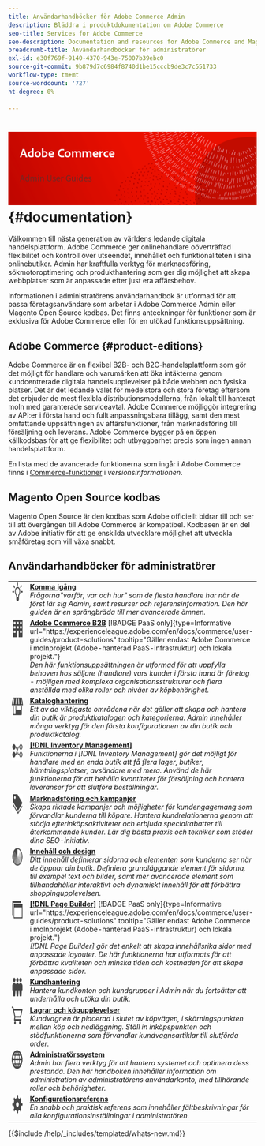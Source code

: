 ```yaml
---
title: Användarhandböcker för Adobe Commerce Admin
description: Bläddra i produktdokumentation om Adobe Commerce
seo-title: Services for Adobe Commerce
seo-description: Documentation and resources for Adobe Commerce and Magento Open Source users working in the Admin.
breadcrumb-title: Användarhandböcker för administratörer
exl-id: e30f769f-9140-4370-943e-75007b39ebc0
source-git-commit: 9b879d7c6984f8740d1be15cccb9de3c7c551733
workflow-type: tm+mt
source-wordcount: '727'
ht-degree: 0%

---
```


# <!-- use banner as heading -->![Administratörsdokumentation](./assets/banner-user-home.png) {#documentation}

Välkommen till nästa generation av världens ledande digitala handelsplattform. Adobe Commerce ger onlinehandlare oöverträffad flexibilitet och kontroll över utseendet, innehållet och funktionaliteten i sina onlinebutiker. Admin har kraftfulla verktyg för marknadsföring, sökmotoroptimering och produkthantering som ger dig möjlighet att skapa webbplatser som är anpassade efter just era affärsbehov.

Informationen i administratörens användarhandbok är utformad för att passa företagsanvändare som arbetar i Adobe Commerce Admin eller Magento Open Source kodbas. Det finns anteckningar för funktioner som är exklusiva för Adobe Commerce eller för en utökad funktionsuppsättning.

## Adobe Commerce {#product-editions}

Adobe Commerce är en flexibel B2B- och B2C-handelsplattform som gör det möjligt för handlare och varumärken att öka intäkterna genom kundcentrerade digitala handelsupplevelser på både webben och fysiska platser. Det är det ledande valet för medelstora och stora företag eftersom det erbjuder de mest flexibla distributionsmodellerna, från lokalt till hanterat moln med garanterade serviceavtal. Adobe Commerce möjliggör integrering av API:er i första hand och fullt anpassningsbara tillägg, samt den mest omfattande uppsättningen av affärsfunktioner, från marknadsföring till försäljning och leverans. Adobe Commerce bygger på en öppen källkodsbas för att ge flexibilitet och utbyggbarhet precis som ingen annan handelsplattform.

En lista med de avancerade funktionerna som ingår i Adobe Commerce finns i [Commerce-funktioner](https://experienceleague.adobe.com/docs/commerce-operations/release/features.html?lang=en) i _versionsinformationen_.

## Magento Open Source kodbas

Magento Open Source är den kodbas som Adobe officiellt bidrar till och ser till att övergången till Adobe Commerce är kompatibel. Kodbasen är en del av Adobe initiativ för att ge enskilda utvecklare möjlighet att utveckla småföretag som vill växa snabbt.

## Användarhandböcker för administratörer

<table>
<tr>
   <td valign="top" width="60px">
       <img alt="Komma igång" src="./assets/icon-lightbulb.svg" width="40" height="40" /></td>
   <td valign="top">
   <a href="https://experienceleague.adobe.com/docs/commerce-admin/start/guide-overview.html"><strong>Komma igång</strong></a>
    <div>
    <em>Frågorna"varför, var och hur" som de flesta handlare har när de först lär sig Admin, samt resurser och referensinformation. Den här guiden är en språngbräda till mer avancerade ämnen.</em>
    <br> </div>
  </td>
  </tr>
<tr>
  <td valign="top">
      <img alt="Adobe Commerce B2B" src="./assets/icon-building.svg" width="40" height="40"/></td>
   <td valign="top"><a href="https://experienceleague.adobe.com/docs/commerce-admin/b2b/guide-overview.html"><strong>Adobe Commerce B2B</strong></a> [!BADGE PaaS only]{type=Informative url="https://experienceleague.adobe.com/en/docs/commerce/user-guides/product-solutions" tooltip="Gäller endast Adobe Commerce i molnprojekt (Adobe-hanterad PaaS-infrastruktur) och lokala projekt."}
    <div><em>Den här funktionsuppsättningen är utformad för att uppfylla behoven hos säljare (handlare) vars kunder i första hand är företag - möjligen med komplexa organisationsstrukturer och flera anställda med olika roller och nivåer av köpbehörighet.</em>
    <br></div>
  </td>
</tr>
<tr>
  <td valign="top">
    <img alt="Kataloghantering" src="./assets/icon-shop.svg" width="40" height="40"/></td>
   <td valign="top"><a href="https://experienceleague.adobe.com/docs/commerce-admin/catalog/guide-overview.html"><strong>Kataloghantering</strong></a>
    <div><em>Ett av de viktigaste områdena när det gäller att skapa och hantera din butik är produktkatalogen och kategorierna. Admin innehåller många verktyg för den första konfigurationen av din butik och produktkatalog.</em>
    <br></div>
  </td>
    </tr>
<tr>
    <td valign="top">
       <img alt="Inventory management" src="./assets/icon-transfer.svg" width="40" height="40"/></td>
   <td valign="top"><a href="https://experienceleague.adobe.com/docs/commerce-admin/inventory/guide-overview.html"> <strong>[!DNL Inventory Management]</strong></a>
    <div><em>Funktionerna i [!DNL Inventory Management] gör det möjligt för handlare med en enda butik att få flera lager, butiker, hämtningsplatser, avsändare med mera. Använd de här funktionerna för att behålla kvantiteter för försäljning och hantera leveranser för att slutföra beställningar. </em></div>
  </td>
</tr>
<tr>
    <td valign="top">
       <img alt="Marknadsföring och reklam" src="./assets/icon-labels.svg" width="40" height="40"/></td>
   <td valign="top"><a href="https://experienceleague.adobe.com/docs/commerce-admin/marketing/guide-overview.html"> <strong>Marknadsföring och kampanjer</strong></a>
    <div><em>Skapa riktade kampanjer och möjligheter för kundengagemang som förvandlar kunderna till köpare. Hantera kundrelationerna genom att stödja efterinköpsaktiviteter och erbjuda specialrabatter till återkommande kunder. Lär dig bästa praxis och tekniker som stöder dina SEO-initiativ.</em></div>
  </td>
</tr>
<tr>
    <td valign="top">
       <img alt="Innehåll och design" src="./assets/icon-color-wheel.svg" width="40" height="40"/></td>
   <td valign="top"><a href="https://experienceleague.adobe.com/docs/commerce-admin/content-design/guide-overview.html"> <strong>Innehåll och design</strong></a>
    <div><em>Ditt innehåll definierar sidorna och elementen som kunderna ser när de öppnar din butik. Definiera grundläggande element för sidorna, till exempel text och bilder, samt mer avancerade element som tillhandahåller interaktivt och dynamiskt innehåll för att förbättra shoppingupplevelsen.</em></div>
  </td>
</tr>
<tr>
    <td valign="top">
       <img alt="Page Builder" src="./assets/icon-web-pages.svg" width="40" height="40"/></td>
   <td valign="top"><a href="https://experienceleague.adobe.com/docs/commerce-admin/page-builder/guide-overview.html"> <strong>[!DNL Page Builder]</strong></a> [!BADGE PaaS only]{type=Informative url="https://experienceleague.adobe.com/en/docs/commerce/user-guides/product-solutions" tooltip="Gäller endast Adobe Commerce i molnprojekt (Adobe-hanterad PaaS-infrastruktur) och lokala projekt."}
    <div><em>[!DNL Page Builder] gör det enkelt att skapa innehållsrika sidor med anpassade layouter. De här funktionerna har utformats för att förbättra kvaliteten och minska tiden och kostnaden för att skapa anpassade sidor.</em></div>
  </td>
</tr>
<tr>
    <td valign="top">
       <img alt="Kundhantering" src="./assets/icon-demographic.svg" width="40" height="40"/></td>
   <td valign="top"><a href="https://experienceleague.adobe.com/docs/commerce-admin/customers/guide-overview.html"> <strong>Kundhantering</strong></a>
    <div><em>Hantera kundkonton och kundgrupper i Admin när du fortsätter att underhålla och utöka din butik.</em></div>
  </td>
</tr>
<tr>
    <td valign="top">
       <img alt="Butiks- och inköpsupplevelser" src="./assets/icon-shopping-cart.svg" width="40" height="40"/></td>
   <td valign="top"><a href="https://experienceleague.adobe.com/docs/commerce-admin/stores-sales/guide-overview.html"> <strong>Lagrar och köpupplevelser</strong></a>
    <div><em>Kundvagnen är placerad i slutet av köpvägen, i skärningspunkten mellan köp och nedläggning. Ställ in inköpspunkten och stödfunktionerna som förvandlar kundvagnsartiklar till slutförda order.</em></div>
  </td>
</tr>
<tr>
    <td valign="top">
       <img alt="Administratörssystem" src="./assets/icon-globe-grid.svg" width="40" height="40"/></td>
   <td valign="top"><a href="https://experienceleague.adobe.com/docs/commerce-admin/systems/guide-overview.html"> <strong>Administratörssystem</strong></a>
    <div><em>Admin har flera verktyg för att hantera systemet och optimera dess prestanda. Den här handboken innehåller information om administration av administratörens användarkonto, med tillhörande roller och behörigheter.</em></div>
  </td>
</tr>
<tr>
    <td valign="top">
       <img alt="Konfigurationsreferens" src="./assets/icon-settings.svg" width="40" height="40"/></td>
   <td valign="top"><a href="https://experienceleague.adobe.com/docs/commerce-admin/config/guide-overview.html"> <strong>Konfigurationsreferens</strong></a>
    <div><em>En snabb och praktisk referens som innehåller fältbeskrivningar för alla konfigurationsinställningar i administratören.</em></div>
  </td>
</tr>
</table>

{{$include /help/_includes/templated/whats-new.md}}

<!-- Last updated from includes: 2025-09-12 21:57:58 -->
